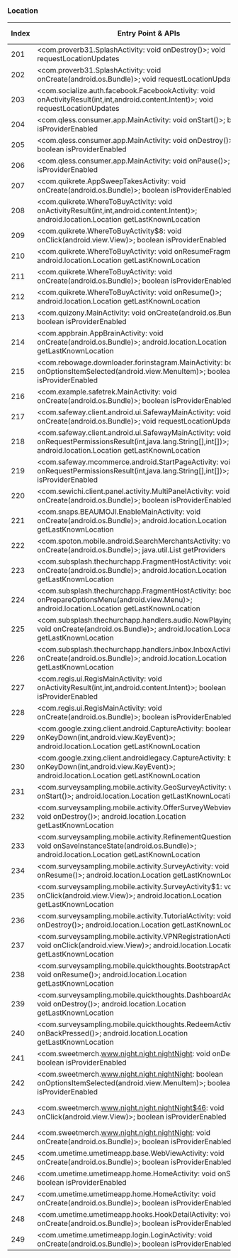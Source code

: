 ### Location
| Index | Entry Point & APIs | Screen shot | Resource id | Label |
| ------------- | ------------- | ------------- |-------------|-------------|
| 201 | <com.proverb31.SplashActivity: void onDestroy()>; void requestLocationUpdates | ![](C:\Users\hfu\Documents\COSMOS\output\py\Play_win8\Lifestyle\com.proverb31\com.proverb31.SplashActivity.png) |  | |
| 202 | <com.proverb31.SplashActivity: void onCreate(android.os.Bundle)>; void requestLocationUpdates | ![](C:\Users\hfu\Documents\COSMOS\output\py\Play_win8\Lifestyle\com.proverb31\com.proverb31.SplashActivity.png) |  | |
| 203 | <com.socialize.auth.facebook.FacebookActivity: void onActivityResult(int,int,android.content.Intent)>; void requestLocationUpdates | ![](C:\Users\hfu\Documents\COSMOS\output\py\Play_win8\Lifestyle\com.proverb31\com.socialize.auth.facebook.FacebookActivity.png) |  | |
| 204 | <com.qless.consumer.app.MainActivity: void onStart()>; boolean isProviderEnabled | ![](C:\Users\hfu\Documents\COSMOS\output\py\Play_win8\Lifestyle\com.qless.consumer.app\com.qless.consumer.app.MainActivity.png) |  | |
| 205 | <com.qless.consumer.app.MainActivity: void onDestroy()>; boolean isProviderEnabled | ![](C:\Users\hfu\Documents\COSMOS\output\py\Play_win8\Lifestyle\com.qless.consumer.app\com.qless.consumer.app.MainActivity.png) |  | |
| 206 | <com.qless.consumer.app.MainActivity: void onPause()>; boolean isProviderEnabled | ![](C:\Users\hfu\Documents\COSMOS\output\py\Play_win8\Lifestyle\com.qless.consumer.app\com.qless.consumer.app.MainActivity.png) |  | |
| 207 | <com.quikrete.AppSweepTakesActivity: void onCreate(android.os.Bundle)>; boolean isProviderEnabled | ![](C:\Users\hfu\Documents\COSMOS\output\py\Play_win8\Lifestyle\com.quikrete\com.quikrete.AppSweepTakesActivity.png) |  | |
| 208 | <com.quikrete.WhereToBuyActivity: void onActivityResult(int,int,android.content.Intent)>; android.location.Location getLastKnownLocation | ![](C:\Users\hfu\Documents\COSMOS\output\py\Play_win8\Lifestyle\com.quikrete\com.quikrete.WhereToBuyActivity.png) |  | |
| 209 | <com.quikrete.WhereToBuyActivity$8: void onClick(android.view.View)>; boolean isProviderEnabled | ![](C:\Users\hfu\Documents\COSMOS\output\py\Play_win8\Lifestyle\com.quikrete\com.quikrete.WhereToBuyActivity.png) |  | |
| 210 | <com.quikrete.WhereToBuyActivity: void onResumeFragments()>; android.location.Location getLastKnownLocation | ![](C:\Users\hfu\Documents\COSMOS\output\py\Play_win8\Lifestyle\com.quikrete\com.quikrete.WhereToBuyActivity.png) |  | |
| 211 | <com.quikrete.WhereToBuyActivity: void onCreate(android.os.Bundle)>; boolean isProviderEnabled | ![](C:\Users\hfu\Documents\COSMOS\output\py\Play_win8\Lifestyle\com.quikrete\com.quikrete.WhereToBuyActivity.png) |  | |
| 212 | <com.quikrete.WhereToBuyActivity: void onResume()>; android.location.Location getLastKnownLocation | ![](C:\Users\hfu\Documents\COSMOS\output\py\Play_win8\Lifestyle\com.quikrete\com.quikrete.WhereToBuyActivity.png) |  | |
| 213 | <com.quizony.MainActivity: void onCreate(android.os.Bundle)>; boolean isProviderEnabled | ![](C:\Users\hfu\Documents\COSMOS\output\py\Play_win8\Lifestyle\com.quizony.beta\com.quizony.MainActivity.png) |  | |
| 214 | <com.appbrain.AppBrainActivity: void onCreate(android.os.Bundle)>; android.location.Location getLastKnownLocation | ![](C:\Users\hfu\Documents\COSMOS\output\py\Play_win8\Lifestyle\com.rantaz.sgquoteslife\com.appbrain.AppBrainActivity.png) |  | |
| 215 | <com.rebowage.downloader.forinstagram.MainActivity: boolean onOptionsItemSelected(android.view.MenuItem)>; boolean isProviderEnabled | ![](C:\Users\hfu\Documents\COSMOS\output\py\Play_win8\Lifestyle\com.rebowage.downloader.forinstagram\com.rebowage.downloader.forinstagram.MainActivity.png) |  | |
| 216 | <com.example.safetrek.MainActivity: void onCreate(android.os.Bundle)>; boolean isProviderEnabled | ![](C:\Users\hfu\Documents\COSMOS\output\py\Play_win8\Lifestyle\com.safetrekapp.safetrek\com.example.safetrek.MainActivity.png) |  | |
| 217 | <com.safeway.client.android.ui.SafewayMainActivity: void onCreate(android.os.Bundle)>; void requestLocationUpdates | ![](C:\Users\hfu\Documents\COSMOS\output\py\Play_win8\Lifestyle\com.safeway.client.android.vons\com.safeway.client.android.ui.SafewayMainActivity.png) |  | |
| 218 | <com.safeway.client.android.ui.SafewayMainActivity: void onRequestPermissionsResult(int,java.lang.String[],int[])>; android.location.Location getLastKnownLocation | ![](C:\Users\hfu\Documents\COSMOS\output\py\Play_win8\Lifestyle\com.safeway.client.android.vons\com.safeway.client.android.ui.SafewayMainActivity.png) |  | |
| 219 | <com.safeway.mcommerce.android.StartPageActivity: void onRequestPermissionsResult(int,java.lang.String[],int[])>; boolean isProviderEnabled | ![](C:\Users\hfu\Documents\COSMOS\output\py\Play_win8\Lifestyle\com.safeway.shop\com.safeway.mcommerce.android.StartPageActivity.png) |  | |
| 220 | <com.sewichi.client.panel.activity.MultiPanelActivity: void onCreate(android.os.Bundle)>; boolean isProviderEnabled | ![](C:\Users\hfu\Documents\COSMOS\output\py\Play_win8\Lifestyle\com.sewichi.client.panel\com.sewichi.client.panel.activity.MultiPanelActivity.png) |  | |
| 221 | <com.snaps.BEAUMOJI.EnableMainActivity: void onCreate(android.os.Bundle)>; android.location.Location getLastKnownLocation | ![](C:\Users\hfu\Documents\COSMOS\output\py\Play_win8\Lifestyle\com.snaps.BEAUMOJI\com.snaps.BEAUMOJI.EnableMainActivity.png) |  | |
| 222 | <com.spoton.mobile.android.SearchMerchantsActivity: void onCreate(android.os.Bundle)>; java.util.List getProviders | ![](C:\Users\hfu\Documents\COSMOS\output\py\Play_win8\Lifestyle\com.spoton.mobile.android\com.spoton.mobile.android.SearchMerchantsActivity.png) |  | |
| 223 | <com.subsplash.thechurchapp.FragmentHostActivity: void onCreate(android.os.Bundle)>; android.location.Location getLastKnownLocation | ![](C:\Users\hfu\Documents\COSMOS\output\py\Play_win8\Lifestyle\com.turningpoint.official\com.subsplash.thechurchapp.FragmentHostActivity.png) |  | |
| 224 | <com.subsplash.thechurchapp.FragmentHostActivity: boolean onPrepareOptionsMenu(android.view.Menu)>; android.location.Location getLastKnownLocation | ![](C:\Users\hfu\Documents\COSMOS\output\py\Play_win8\Lifestyle\com.subsplash.thechurchapp.biblestudy\com.subsplash.thechurchapp.FragmentHostActivity.png) |  | |
| 225 | <com.subsplash.thechurchapp.handlers.audio.NowPlayingActivity: void onCreate(android.os.Bundle)>; android.location.Location getLastKnownLocation | ![](C:\Users\hfu\Documents\COSMOS\output\py\Play_win8\Lifestyle\com.turningpoint.official\com.subsplash.thechurchapp.handlers.audio.NowPlayingActivity.png) |  | |
| 226 | <com.subsplash.thechurchapp.handlers.inbox.InboxActivity: void onCreate(android.os.Bundle)>; android.location.Location getLastKnownLocation | ![](C:\Users\hfu\Documents\COSMOS\output\py\Play_win8\Lifestyle\com.turningpoint.official\com.subsplash.thechurchapp.handlers.inbox.InboxActivity.png) |  | |
| 227 | <com.regis.ui.RegisMainActivity: void onActivityResult(int,int,android.content.Intent)>; boolean isProviderEnabled | ![](C:\Users\hfu\Documents\COSMOS\output\py\Play_win8\Lifestyle\com.supercuts.app\com.regis.ui.RegisMainActivity.png) |  | |
| 228 | <com.regis.ui.RegisMainActivity: void onCreate(android.os.Bundle)>; boolean isProviderEnabled | ![](C:\Users\hfu\Documents\COSMOS\output\py\Play_win8\Lifestyle\com.supercuts.app\com.regis.ui.RegisMainActivity.png) |  | |
| 229 | <com.google.zxing.client.android.CaptureActivity: boolean onKeyDown(int,android.view.KeyEvent)>; android.location.Location getLastKnownLocation | ![](C:\Users\hfu\Documents\COSMOS\output\py\Play_win8\Lifestyle\com.surveysampling.mobile.quickthoughts\com.google.zxing.client.android.CaptureActivity.png) |  | |
| 230 | <com.google.zxing.client.androidlegacy.CaptureActivity: boolean onKeyDown(int,android.view.KeyEvent)>; android.location.Location getLastKnownLocation | ![](C:\Users\hfu\Documents\COSMOS\output\py\Play_win8\Lifestyle\com.surveysampling.mobile.quickthoughts\com.google.zxing.client.androidlegacy.CaptureActivity.png) |  | |
| 231 | <com.surveysampling.mobile.activity.GeoSurveyActivity: void onStart()>; android.location.Location getLastKnownLocation | ![](C:\Users\hfu\Documents\COSMOS\output\py\Play_win8\Lifestyle\com.surveysampling.mobile.quickthoughts\com.surveysampling.mobile.activity.GeoSurveyActivity.png) |  | |
| 232 | <com.surveysampling.mobile.activity.OfferSurveyWebviewActivity: void onDestroy()>; android.location.Location getLastKnownLocation | ![](C:\Users\hfu\Documents\COSMOS\output\py\Play_win8\Lifestyle\com.surveysampling.mobile.quickthoughts\com.surveysampling.mobile.activity.OfferSurveyWebviewActivity.png) |  | |
| 233 | <com.surveysampling.mobile.activity.RefinementQuestionActivity: void onSaveInstanceState(android.os.Bundle)>; android.location.Location getLastKnownLocation | ![](C:\Users\hfu\Documents\COSMOS\output\py\Play_win8\Lifestyle\com.surveysampling.mobile.quickthoughts\com.surveysampling.mobile.activity.RefinementQuestionActivity.png) |  | |
| 234 | <com.surveysampling.mobile.activity.SurveyActivity: void onResume()>; android.location.Location getLastKnownLocation | ![](C:\Users\hfu\Documents\COSMOS\output\py\Play_win8\Lifestyle\com.surveysampling.mobile.quickthoughts\com.surveysampling.mobile.activity.SurveyActivity.png) |  | |
| 235 | <com.surveysampling.mobile.activity.SurveyActivity$1: void onClick(android.view.View)>; android.location.Location getLastKnownLocation | ![](C:\Users\hfu\Documents\COSMOS\output\py\Play_win8\Lifestyle\com.surveysampling.mobile.quickthoughts\com.surveysampling.mobile.activity.SurveyActivity.png) |  | |
| 236 | <com.surveysampling.mobile.activity.TutorialActivity: void onDestroy()>; android.location.Location getLastKnownLocation | ![](C:\Users\hfu\Documents\COSMOS\output\py\Play_win8\Lifestyle\com.surveysampling.mobile.quickthoughts\com.surveysampling.mobile.activity.TutorialActivity.png) |  | |
| 237 | <com.surveysampling.mobile.activity.VPNRegistrationActivity$1: void onClick(android.view.View)>; android.location.Location getLastKnownLocation | ![](C:\Users\hfu\Documents\COSMOS\output\py\Play_win8\Lifestyle\com.surveysampling.mobile.quickthoughts\com.surveysampling.mobile.activity.VPNRegistrationActivity.png) |  | |
| 238 | <com.surveysampling.mobile.quickthoughts.BootstrapActivity: void onResume()>; android.location.Location getLastKnownLocation | ![](C:\Users\hfu\Documents\COSMOS\output\py\Play_win8\Lifestyle\com.surveysampling.mobile.quickthoughts\com.surveysampling.mobile.quickthoughts.BootstrapActivity.png) |  | |
| 239 | <com.surveysampling.mobile.quickthoughts.DashboardActivity: void onDestroy()>; android.location.Location getLastKnownLocation | ![](C:\Users\hfu\Documents\COSMOS\output\py\Play_win8\Lifestyle\com.surveysampling.mobile.quickthoughts\com.surveysampling.mobile.quickthoughts.DashboardActivity.png) |  | |
| 240 | <com.surveysampling.mobile.quickthoughts.RedeemActivity: void onBackPressed()>; android.location.Location getLastKnownLocation | ![](C:\Users\hfu\Documents\COSMOS\output\py\Play_win8\Lifestyle\com.surveysampling.mobile.quickthoughts\com.surveysampling.mobile.quickthoughts.RedeemActivity.png) |  | |
| 241 | <com.sweetmerch.www.night.night.nightNight: void onDestroy()>; boolean isProviderEnabled | ![](C:\Users\hfu\Documents\COSMOS\output\py\Play_win8\Lifestyle\com.sweetmerch.www.night.night\com.sweetmerch.www.night.night.nightNight.png) |  | |
| 242 | <com.sweetmerch.www.night.night.nightNight: boolean onOptionsItemSelected(android.view.MenuItem)>; boolean isProviderEnabled | ![](C:\Users\hfu\Documents\COSMOS\output\py\Play_win8\Lifestyle\com.sweetmerch.www.night.night\com.sweetmerch.www.night.night.nightNight.png) |  | |
| 243 | <com.sweetmerch.www.night.night.nightNight$46: void onClick(android.view.View)>; boolean isProviderEnabled | ![](C:\Users\hfu\Documents\COSMOS\output\py\Play_win8\Lifestyle\com.sweetmerch.www.night.night\com.sweetmerch.www.night.night.nightNight.png) | {'2131165199': <sensitive_component.SensitiveComponent.SensitiveView object at 0x0A224410>} | |
| 244 | <com.sweetmerch.www.night.night.nightNight: void onCreate(android.os.Bundle)>; boolean isProviderEnabled | ![](C:\Users\hfu\Documents\COSMOS\output\py\Play_win8\Lifestyle\com.sweetmerch.www.night.night\com.sweetmerch.www.night.night.nightNight.png) |  | |
| 245 | <com.umetime.umetimeapp.base.WebViewActivity: void onCreate(android.os.Bundle)>; boolean isProviderEnabled | ![](C:\Users\hfu\Documents\COSMOS\output\py\Play_win8\Lifestyle\com.umetime.umetimeapp\com.umetime.umetimeapp.base.WebViewActivity.png) |  | |
| 246 | <com.umetime.umetimeapp.home.HomeActivity: void onStart()>; boolean isProviderEnabled | ![](C:\Users\hfu\Documents\COSMOS\output\py\Play_win8\Lifestyle\com.umetime.umetimeapp\com.umetime.umetimeapp.home.HomeActivity.png) |  | |
| 247 | <com.umetime.umetimeapp.home.HomeActivity: void onCreate(android.os.Bundle)>; boolean isProviderEnabled | ![](C:\Users\hfu\Documents\COSMOS\output\py\Play_win8\Lifestyle\com.umetime.umetimeapp\com.umetime.umetimeapp.home.HomeActivity.png) |  | |
| 248 | <com.umetime.umetimeapp.hooks.HookDetailActivity: void onCreate(android.os.Bundle)>; boolean isProviderEnabled | ![](C:\Users\hfu\Documents\COSMOS\output\py\Play_win8\Lifestyle\com.umetime.umetimeapp\com.umetime.umetimeapp.hooks.HookDetailActivity.png) |  | |
| 249 | <com.umetime.umetimeapp.login.LoginActivity: void onCreate(android.os.Bundle)>; boolean isProviderEnabled | ![](C:\Users\hfu\Documents\COSMOS\output\py\Play_win8\Lifestyle\com.umetime.umetimeapp\com.umetime.umetimeapp.login.LoginActivity.png) |  | |
